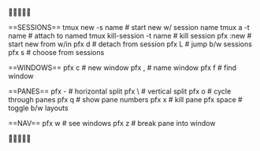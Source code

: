 📒📒📒📒📒


==SESSIONS==
tmux new -s name            # start new w/ session name
tmux a -t name              # attach to named
tmux kill-session -t name   # kill session
pfx :new       # start new from w/in
pfx d          # detach from session
pfx L          # jump b/w sessions
pfx s          # choose from sessions


==WINDOWS==
pfx c      # new window
pfx ,      # name window
pfx f      # find window


==PANES==
pfx -      # horizontal split
pfx \      # vertical split
pfx o      # cycle through panes
pfx q      # show pane numbers
pfx x      # kill pane
pfx space  # toggle b/w layouts


==NAV==
pfx w    # see windows
pfx z    # break pane into window


📒📒📒📒📒
